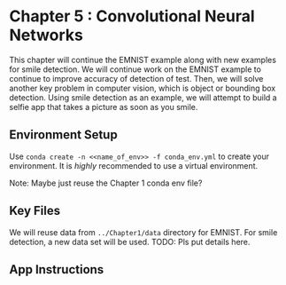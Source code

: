 # Chapter 5 : Convolutional Neural Networks

This chapter will continue the EMNIST example along with new examples for smile detection. We will continue work on the EMNIST example to continue to improve accuracy of detection of test. Then, we will solve another key problem in computer vision, which is object or bounding box detection. Using smile detection as an example, we will attempt to build a selfie app that takes a picture as soon as you smile.

## Environment Setup
Use `conda create -n <<name_of_env>> -f conda_env.yml` to create your environment. It is *highly* recommended to use a virtual environment.

Note: Maybe just reuse the Chapter 1 conda env file?

## Key Files
 We will reuse data from `../Chapter1/data` directory for EMNIST. For smile detection, a new data set will be used. TODO: Pls put details here.
 
## App Instructions
<tbd>